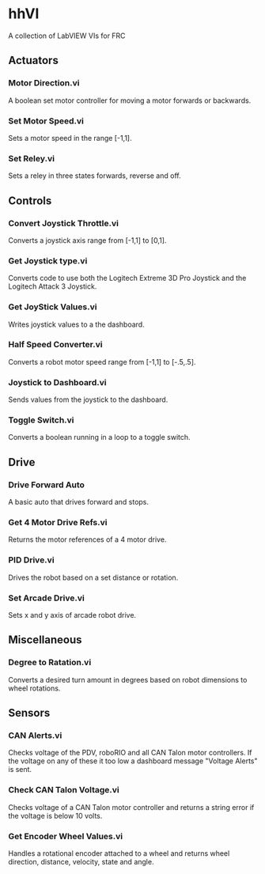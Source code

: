 # hhVI
A collection of LabVIEW VIs for FRC

## Actuators
### Motor Direction.vi
A boolean set motor controller for moving a motor forwards or backwards.
### Set Motor Speed.vi
Sets a motor speed in the range [-1,1].
### Set Reley.vi
Sets a reley in three states forwards, reverse and off.

## Controls
### Convert Joystick Throttle.vi
Converts a joystick axis range from [-1,1] to [0,1].
### Get Joystick type.vi
Converts code to use both the Logitech Extreme 3D Pro Joystick and the Logitech Attack 3 Joystick.
### Get JoyStick Values.vi
Writes joystick values to a the dashboard.
### Half Speed Converter.vi
Converts a robot motor speed range from [-1,1] to [-.5,.5].
### Joystick to Dashboard.vi
Sends values from the joystick to the dashboard.
### Toggle Switch.vi
Converts a boolean running in a loop to a toggle switch.

## Drive
### Drive Forward Auto
A basic auto that drives forward and stops.
### Get 4 Motor Drive Refs.vi
Returns the motor references of a 4 motor drive.
### PID Drive.vi
Drives the robot based on a set distance or rotation.
### Set Arcade Drive.vi
Sets x and y axis of arcade robot drive.

## Miscellaneous
### Degree to Ratation.vi
Converts a desired turn amount in degrees based on robot dimensions to wheel rotations.

## Sensors
### CAN Alerts.vi
Checks voltage of the PDV, roboRIO and all CAN Talon motor controllers. If the voltage on any of these it too low a dashboard message "Voltage Alerts" is sent.
### Check CAN Talon Voltage.vi
Checks voltage of a CAN Talon motor controller and returns a string error if the voltage is below 10 volts.
### Get Encoder Wheel Values.vi
Handles a rotational encoder attached to a wheel and returns wheel direction, distance, velocity, state and angle.
